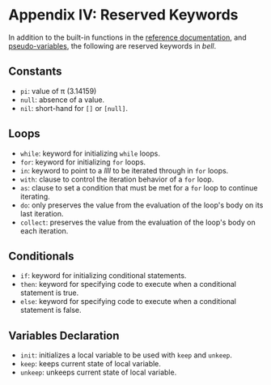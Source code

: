 # Appendix IV: Reserved Keywords

In addition to the built-in functions in the [reference documentation](/#/reference), and [pseudo-variables](/#/pseudovariables), the following are reserved keywords in _bell_.

## Constants

- `pi`: value of π (3.14159)
- `null`: absence of a value.
- `nil`: short-hand for `[]` or `[null]`.

## Loops

- `while`: keyword for initializing `while` loops.
- `for`: keyword for initializing `for` loops.
- `in`: keyword to point to a _llll_ to be iterated through in `for` loops.
- `with`: clause to control the iteration behavior of a `for` loop.
- `as`: clause to set a condition that must be met for a `for` loop to continue iterating.
- `do`: only preserves the value from the evaluation of the loop's body on its last iteration.
- `collect`: preserves the value from the evaluation of the loop's body on each iteration.

## Conditionals

- `if`: keyword for initializing conditional statements.
- `then`: keyword for specifying code to execute when a conditional statement is true.
- `else`: keyword for specifying code to execute when a conditional statement is false.

## Variables Declaration

- `init`: initializes a local variable to be used with `keep` and `unkeep`.
- `keep`: keeps current state of local variable.
- `unkeep`: unkeeps current state of local variable.
